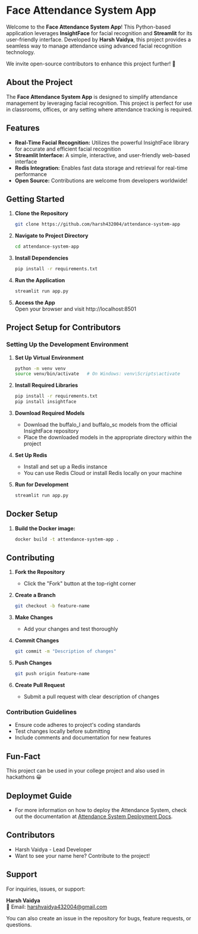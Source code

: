 # Face Attendance System App

Welcome to the **Face Attendance System App**! This Python-based application leverages **InsightFace** for facial recognition and **Streamlit** for its user-friendly interface. Developed by **Harsh Vaidya**, this project provides a seamless way to manage attendance using advanced facial recognition technology.

We invite open-source contributors to enhance this project further! 🚀

## About the Project

The **Face Attendance System App** is designed to simplify attendance management by leveraging facial recognition. This project is perfect for use in classrooms, offices, or any setting where attendance tracking is required.

## Features

- **Real-Time Facial Recognition:** Utilizes the powerful InsightFace library for accurate and efficient facial recognition
- **Streamlit Interface:** A simple, interactive, and user-friendly web-based interface
- **Redis Integration:** Enables fast data storage and retrieval for real-time performance
- **Open Source:** Contributions are welcome from developers worldwide!

## Getting Started

1. **Clone the Repository**
   ```sh
   git clone https://github.com/harsh432004/attendance-system-app
   ```

2. **Navigate to Project Directory**
   ```sh
   cd attendance-system-app
   ```

3. **Install Dependencies**
   ```sh
   pip install -r requirements.txt
   ```

4. **Run the Application**
   ```sh
   streamlit run app.py
   ```

5. **Access the App**  
   Open your browser and visit http://localhost:8501

## Project Setup for Contributors

### Setting Up the Development Environment

1. **Set Up Virtual Environment**
   ```sh
   python -m venv venv
   source venv/bin/activate   # On Windows: venv\Scripts\activate
   ```

2. **Install Required Libraries**
   ```sh
   pip install -r requirements.txt
   pip install insightface
   ```

3. **Download Required Models**
   - Download the buffalo_l and buffalo_sc models from the official InsightFace repository
   - Place the downloaded models in the appropriate directory within the project

4. **Set Up Redis**
   - Install and set up a Redis instance
   - You can use Redis Cloud or install Redis locally on your machine

5. **Run for Development**
   ```sh
   streamlit run app.py
   ```
## Docker Setup

1. **Build the Docker image:**
   ```bash
   docker build -t attendance-system-app .
## Contributing

1. **Fork the Repository**
   - Click the "Fork" button at the top-right corner

2. **Create a Branch**
   ```sh
   git checkout -b feature-name
   ```

3. **Make Changes**
   - Add your changes and test thoroughly

4. **Commit Changes**
   ```sh
   git commit -m "Description of changes"
   ```

5. **Push Changes**
   ```sh
   git push origin feature-name
   ```

6. **Create Pull Request**
   - Submit a pull request with clear description of changes

### Contribution Guidelines
- Ensure code adheres to project's coding standards
- Test changes locally before submitting
- Include comments and documentation for new features

## Fun-Fact

This project can be used in your college project and also used in hackathons 😀

## Deploymet Guide
- For more information on how to deploy the Attendance System, check out the documentation at [Attendance System Deployment Docs](https://attendance-system-app-deploymentdocs.vercel.app/).


## Contributors

- Harsh Vaidya - Lead Developer
- Want to see your name here? Contribute to the project!

## Support

For inquiries, issues, or support:

**Harsh Vaidya**  
📧 Email: harshvaidya432004@gmail.com

You can also create an issue in the repository for bugs, feature requests, or questions.

